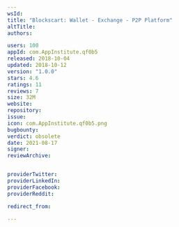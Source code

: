 ```yaml
---
wsId: 
title: "Blockscart: Wallet - Exchange - P2P Platform"
altTitle: 
authors:

users: 100
appId: com.AppInstitute.qf0b5
released: 2018-10-04
updated: 2018-10-12
version: "1.0.0"
stars: 4.6
ratings: 11
reviews: 7
size: 32M
website: 
repository: 
issue: 
icon: com.AppInstitute.qf0b5.png
bugbounty: 
verdict: obsolete
date: 2021-08-17
signer: 
reviewArchive:


providerTwitter: 
providerLinkedIn: 
providerFacebook: 
providerReddit: 

redirect_from:

---
```




